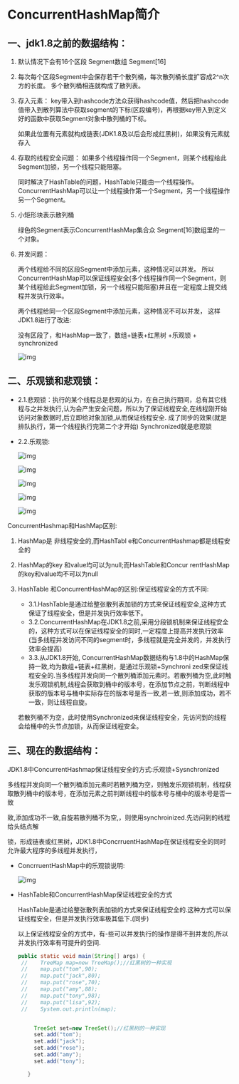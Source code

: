 # ConcurrentHashMap简介

## 一、jdk1.8之前的数据结构：

1. 默认情况下会有16个区段 Segment数组 Segment[16]

2. 每次每个区段Segment中会保存若干个散列桶，每次散列桶长度扩容成2^n次方的长度。 多个散列桶相连就构成了散列表。

3. 存入元素： key带入到hashcode方法众获得hashcode值，然后把hashcode值带入到散列算法中获取segment的下标(区段编号)，再根据key带入到定义好的函数中获取Segment对象中散列桶的下标。

   如果此位置有元素就构成链表(JDK1.8及以后会形成红黑树)，如果没有元素就存入

3. 存取的线程安全问题： 如果多个线程操作同一个Segment，则某个线程给此Segment加锁，另一个线程只能阻塞。

   同时解决了HashTable的问题，HashTable只能由一个线程操作。 ConcurrentHashMap可以让一个线程操作第一个Segment，另一个线程操作另一个Segment。

4. 小矩形块表示散列桶

   绿色的Segment表示ConcurrentHashMap集合众 Segment[16]数组里的一个对象。

5. 并发问题：

   两个线程给不同的区段Segment中添加元素，这种情况可以并发。 所以ConcurrentHashMap可以保证线程安全(多个线程操作同一个Segment，则某个线程给此Segment加锁，另一个线程只能阻塞)并且在一定程度上提交线程并发执行效率。

   两个线程给同一个区段Segment中添加元素，这种情况不可以并发， 这样JDK1.8进行了改进:

   没有区段了，和HashMap一致了，数组+链表+红黑树 +乐观锁 + synchronized

   ![img](https://img-blog.csdnimg.cn/9b438668c7a545eb9c48e28538c765a6.png?x-oss-process=image/watermark,type_d3F5LXplbmhlaQ,shadow_50,text_Q1NETiBA5a2k54us5paX5aOr,size_20,color_FFFFFF,t_70,g_se,x_16)

## 二、乐观锁和悲观锁：
- 2.1.悲观锁：执行的某个线程总是悲观的认为，在自己执行期间，总有其它线程与之并发执行,认为会产生安全问题，所以为了保证线程安全,在线程刚开始访问对象数据时,后立即给对象加锁,从而保证线程安全. 成了同步的效果(就是排队执行，第一个线程执行完第二个才开始)
  Synchronized就是悲观锁

- 2.2.乐观锁:

  ![img](https://img-blog.csdnimg.cn/c8921ab9be4542bda2852f0ba40695d9.png?x-oss-process=image/watermark,type_d3F5LXplbmhlaQ,shadow_50,text_Q1NETiBA5a2k54us5paX5aOr,size_19,color_FFFFFF,t_70,g_se,x_16)

  ![img](https://img-blog.csdnimg.cn/e978508f35474578bf7b820b9c816b56.png?x-oss-process=image/watermark,type_d3F5LXplbmhlaQ,shadow_50,text_Q1NETiBA5a2k54us5paX5aOr,size_19,color_FFFFFF,t_70,g_se,x_16)

  ![img](https://img-blog.csdnimg.cn/a15d4aaf09fd4975ae5801cd8ac0e41b.png?x-oss-process=image/watermark,type_d3F5LXplbmhlaQ,shadow_50,text_Q1NETiBA5a2k54us5paX5aOr,size_19,color_FFFFFF,t_70,g_se,x_16)

  ![img](https://img-blog.csdnimg.cn/560120044a484256a1aff21a51e72884.png?x-oss-process=image/watermark,type_d3F5LXplbmhlaQ,shadow_50,text_Q1NETiBA5a2k54us5paX5aOr,size_19,color_FFFFFF,t_70,g_se,x_16)

  ![img](https://img-blog.csdnimg.cn/f21c2d6bfe5c4016bc3b6b2c57a32835.png?x-oss-process=image/watermark,type_d3F5LXplbmhlaQ,shadow_50,text_Q1NETiBA5a2k54us5paX5aOr,size_19,color_FFFFFF,t_70,g_se,x_16)

ConcurrentHashmap和HashMap区别:

1. HashMap是 非线程安全的,而HashTabl e和ConcurrentHashmap都是线程安全的

2. HashMap的key 和value均可以为null;而HashTable和Concur rentHashMap的key和value均不可以为null

3. HashTable 和ConcurrentHashMap的区别:保证线程安全的方式不同:

   - 3.1.HashTable是通过给整张散列表加锁的方式来保证线程安全,这种方式保证了线程安全，但是并发执行效率低下。
   - 3.2.ConcurrentHashMap在JDK1.8之前,采用分段锁机制来保证线程安全的，这种方式可以在保证线程安全的同时,一定程度上提高并发执行效率(当多线程并发访问不同的segment时，多线程就是完全并发的，并发执行效率会提高)
   - 3.3.从JDK1.8开始, ConcurrentHashMap数据结构与1.8中的HashMap保持一致,均为数组+链表+红黑树，是通过乐观锁+Synchroni zed来保证线程安全的.当多线程并发向同一个散列桶添加元素时。若散列桶为空,此时触发乐观锁机制,线程会获取到桶中的版本号，在添加节点之前，判断线程中获取的版本号与桶中实际存在的版本号是否一致,若一致,则添加成功，若不一致，则让线程自旋。

   若散列桶不为空，此时使用Synchronized来保证线程安全，先访问到的线程会给桶中的头节点加锁，从而保证线程安全。
   

## 三、现在的数据结构：
JDK1.8中ConcurrentHashmap保证线程安全的方式:乐观锁+Sysnchronized

多线程并发向同一个散列桶添加元素时若散列桶为空，则触发乐观锁机制，线程获取散列桶中的版本号，在添加元素之前判断线程中的版本号与桶中的版本号是否一致

致,添加成功不一致,自旋若散列桶不为空,，则使用synchroinized.先访问到的线程给头结点解

锁，形成链表或红黑树，JDK1.8中ConcrruentHashMap在保证线程安全的同时允许最大程序的多线程并发执行，

- ConcrruentHashMap中的乐观锁说明:

  ![img](https://img-blog.csdnimg.cn/e5eb5866b02448309aed87f81dde1255.png?x-oss-process=image/watermark,type_d3F5LXplbmhlaQ,shadow_50,text_Q1NETiBA5a2k54us5paX5aOr,size_19,color_FFFFFF,t_70,g_se,x_16)

- HashTable和ConcurrentHashMap保证线程安全的方式

  HashTable是通过给整张散列表加锁的方式来保证线程安全的.这种方式可以保证线程安全，但是并发执行效率极其低下.(同步)

  以上保证线程安全的方式中，有-些可以并发执行的操作是得不到并发的,所以并发执行效率有可提升的空间.

  ```java
  public static void main(String[] args) {
   //    TreeMap map=new TreeMap();//红黑树的一种实现
   //    map.put("tom",90);
   //    map.put("jack",80);
   //    map.put("rose",70);
   //    map.put("amy",88);
   //    map.put("tony",98);
   //    map.put("lisa",92);
   //    System.out.println(map);
  
  
       TreeSet set=new TreeSet();//红黑树的一种实现
       set.add("tom");
       set.add("jack");
       set.add("rose");
       set.add("amy");
       set.add("tony");
  
     }
  ```
  
  
  
